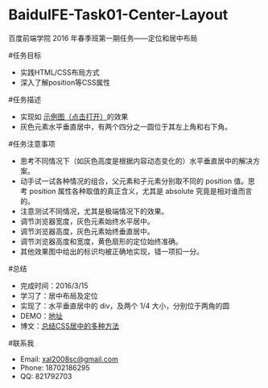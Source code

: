 # BaiduIFE-Task01-Center-Layout
百度前端学院 2016 年春季班第一期任务——定位和居中布局

#任务目标

- 实践HTML/CSS布局方式
- 深入了解position等CSS属性

#任务描述

- 实现如 [示例图（点击打开）](http://7xrp04.com1.z0.glb.clouddn.com/task_1_4_1.png)的效果
- 灰色元素水平垂直居中，有两个四分之一圆位于其左上角和右下角。

#任务注意事项

- 思考不同情况下（如灰色高度是根据内容动态变化的）水平垂直居中的解决方案。
- 动手试一试各种情况的组合，父元素和子元素分别取不同的 position 值。思考 position 属性各种取值的真正含义，尤其是 absolute 究竟是相对谁而言的。
- 注意测试不同情况，尤其是极端情况下的效果。
- 调节浏览器宽度，灰色元素始终水平居中。
- 调节浏览器高度，灰色元素始终垂直居中。
- 调节浏览器高度和宽度，黄色扇形的定位始终准确。
- 其他效果图中给出的标识均被正确地实现，错一项扣一分。

#总结

- 完成时间：2016/3/15
- 学习了：居中布局及定位
- 实现了：水平垂直居中的 div，及两个 1/4 大小，分别位于两角的圆
- DEMO：[地址](http://nitta-honoka.github.io/BaiduIFE-Task01-Center-Layout/)
- 博文：[总结CSS居中的多种方法](http://www.cnblogs.com/honoka/p/5146953.html)

#联系我

- Email: xal2008sc@gmail.com
- Phone: 18702186295
- QQ: 821792703
